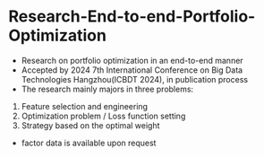 # Research-End-to-end-Portfolio-Optimization
- Research on portfolio optimization in an end-to-end manner
- Accepted by 2024 7th International Conference on Big Data Technologies Hangzhou(ICBDT 2024), in publication process
- The research mainly majors in three problems:
 1. Feature selection and engineering
  2. Optimization problem / Loss function setting
  3. Strategy based on the optimal weight
 
- factor data is available upon request

